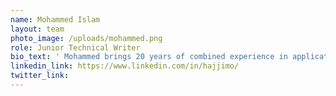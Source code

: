 ```yaml
---
name: Mohammed Islam
layout: team
photo_image: /uploads/mohammed.png
role: Junior Technical Writer
bio_text: ' Mohammed brings 20 years of combined experience in application development, systems integration, and IT operations. On one occasion whilst working out of a former employer’s corporate office and observing a shanty town in the distance from the window, he wondered if his company’s offerings would ever make a difference in the lives of the people he saw. He came to the conclusion that it would not and then bid farewell to the corporate world shortly thereafter. Now as a technical writer at the Interledger Foundation, Mohammed is passionate about enabling creatives, change makers, and innovators in building the pathways for financial inclusion.'
linkedin_link: https://www.linkedin.com/in/hajjimo/
twitter_link:
---
```


